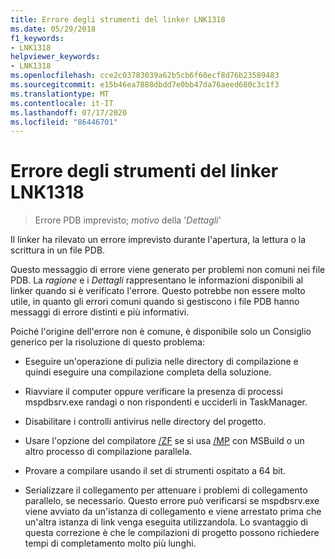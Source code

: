 ```yaml
---
title: Errore degli strumenti del linker LNK1318
ms.date: 05/29/2018
f1_keywords:
- LNK1318
helpviewer_keywords:
- LNK1318
ms.openlocfilehash: cce2c03783039a62b5cb6f60ecf8d76b23589483
ms.sourcegitcommit: e15b46ea7888dbdd7e0bb47da76aeed680c3c1f3
ms.translationtype: MT
ms.contentlocale: it-IT
ms.lasthandoff: 07/17/2020
ms.locfileid: "86446701"
---
```

# <a name="linker-tools-error-lnk1318"></a>Errore degli strumenti del linker LNK1318

> Errore PDB imprevisto; *motivo* della '*Dettagli*'

Il linker ha rilevato un errore imprevisto durante l'apertura, la lettura o la scrittura in un file PDB.

Questo messaggio di errore viene generato per problemi non comuni nei file PDB. La *ragione* e i *Dettagli* rappresentano le informazioni disponibili al linker quando si è verificato l'errore. Questo potrebbe non essere molto utile, in quanto gli errori comuni quando si gestiscono i file PDB hanno messaggi di errore distinti e più informativi.

Poiché l'origine dell'errore non è comune, è disponibile solo un Consiglio generico per la risoluzione di questo problema:

- Eseguire un'operazione di pulizia nelle directory di compilazione e quindi eseguire una compilazione completa della soluzione.

- Riavviare il computer oppure verificare la presenza di processi mspdbsrv.exe randagi o non rispondenti e ucciderli in TaskManager.

- Disabilitare i controlli antivirus nelle directory del progetto.

- Usare l'opzione del compilatore [/ZF](../../build/reference/zf.md) se si usa [/MP](../../build/reference/mp-build-with-multiple-processes.md) con MSBuild o un altro processo di compilazione parallela.

- Provare a compilare usando il set di strumenti ospitato a 64 bit.

- Serializzare il collegamento per attenuare i problemi di collegamento parallelo, se necessario. Questo errore può verificarsi se mspdbsrv.exe viene avviato da un'istanza di collegamento e viene arrestato prima che un'altra istanza di link venga eseguita utilizzandola. Lo svantaggio di questa correzione è che le compilazioni di progetto possono richiedere tempi di completamento molto più lunghi.
